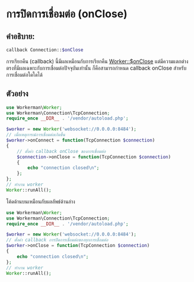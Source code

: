 # การปิดการเชื่อมต่อ (onClose)

## คำอธิบาย:
```php
callback Connection::$onClose
```

การเรียกคืน (callback) นี้มีผลเหมือนกับการเรียกคืน [Worker::$onClose](../worker/on-close.md) แต่มีความแตกต่างตรงที่มีผลเฉพาะกับการเชื่อมต่อปัจจุบันเท่านั้น ก็คือสามารถกำหนด callback onClose สำหรับการเชื่อมต่อใดใดได้

## ตัวอย่าง

```php
use Workerman\Worker;
use Workerman\Connection\TcpConnection;
require_once __DIR__ . '/vendor/autoload.php';

$worker = new Worker('websocket://0.0.0.0:8484');
// เมื่อเหตุการณ์การเชื่อมต่อเกิดขึ้น
$worker->onConnect = function(TcpConnection $connection)
{
    // ตั้งค่า callback onClose ของการเชื่อมต่อ
    $connection->onClose = function(TcpConnection $connection)
    {
        echo "connection closed\n";
    };
};
// ทำงาน worker
Worker::runAll();
```

โค้ดด้านบนเหมือนกับผลลัพธ์ด้านล่าง

```php
use Workerman\Worker;
use Workerman\Connection\TcpConnection;
require_once __DIR__ . '/vendor/autoload.php';

$worker = new Worker('websocket://0.0.0.0:8484');
// ตั้งค่า callback การปิดการเชื่อมต่อของทุกการเชื่อมต่อ
$worker->onClose = function(TcpConnection $connection)
{
    echo "connection closed\n";
};
// ทำงาน worker
Worker::runAll();
```
